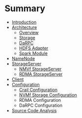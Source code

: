 # Summary

* [Introduction](README.md)
* [Architecture](crail-source-code-structure.md)
  * [Overview](crail-source-code-structure/overview.md)
  * [Storage](crail-source-code-structure/storage.md)
  * [DaRPC](crail-source-code-structure/rpc/darpc.md)
  * [HDFS Adapter](crail-source-code-structure/hdfs.md)
  * [Spark Module](crail-source-code-structure/spark.md)
* [NameNode](crail-source-code-structure/storage/namenode.md)
* [StorageServer](crail-source-code-structure/storage/storage-server.md)
  * [NMVf StorageServer](crail-source-code-structure/storage/nmvf-storage.md)
  * [RDMA StorageServer](crail-source-code-structure/storage/rdma-storage.md)
* [Client](crail-source-code-structure/client.md)
* [Configuration](configuration.md)
  * [Crail Configuration](configuration/crail-configuration.md)
  * [NVMf Storage Configuration](configuration/nvmf-configuration.md)
  * RDMA Configuration
  * DaRPC Configuration
* [Source Code Analysis](source-code-analysis.md)


